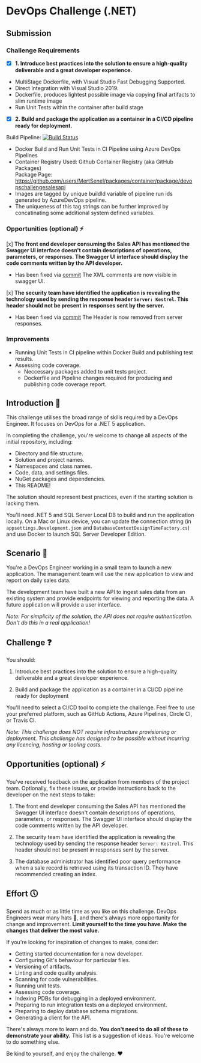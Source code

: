 # DevOps Challenge (.NET)

## Submission

### Challenge Requirements

- [x] **1. Introduce best practices into the solution to ensure a high-quality deliverable and a great developer experience.**
    
 - MultiStage Dockerfile, with Visual Studio Fast Debugging Supported. 
- Direct Integration with Visual Studio 2019. 
- Dockerfile, produces lightest possible image via copying final artifacts to slim runtime image
- Run Unit Tests within the container after build stage

- [x] **2. Build and package the application as a container in a CI/CD pipeline ready for deployment.**

Build Pipeline:
[![Build Status](https://dev.azure.com/mertsenel/dotnet-devops-challenge/_apis/build/status/MertSenel.dotnet-devops-challenge?branchName=main)](https://dev.azure.com/mertsenel/dotnet-devops-challenge/_build/latest?definitionId=27&branchName=main)

- Docker Build and Run Unit Tests in CI Pipeline using Azure DevOps Pipelines
- Container Registry Used: Github Container Registry (aka GitHub Packages)  
  Package Page: https://github.com/users/MertSenel/packages/container/package/devopschallengesalesapi  
- Images are tagged by unique buildId variable of pipeline run ids generated by AzureDevOps pipeline. 
- The uniqueness of this tag strings can be further improved by concatinating some additional system defined variables. 

### Opportunities (optional) :zap:

[x] **The front end developer consuming the Sales API has mentioned the Swagger UI interface doesn't contain descriptions of operations, parameters, or responses. The Swagger UI interface should display the code comments written by the API developer.**

 - Has been fixed via [commit](https://github.com/MertSenel/dotnet-devops-challenge/pull/1/commits/8477310186b8e3f57f05170e21cf86663a26a76c)
   The XML comments are now visible in swagger UI. 

[x] **The security team have identified the application is revealing the technology used by sending the response header `Server: Kestrel`. This header should not be present in responses sent by the server.**

- Has been fixed via [commit](https://github.com/MertSenel/dotnet-devops-challenge/commit/d4987fac8e527748acf73701ff19d1c3ccd12030) 
  The Header is now removed from server responses.

### Improvements

- Running Unit Tests in CI pipeline within Docker Build and publishing test results.
- Assessing code coverage. 
  - Neccessary packages added to unit tests project.
  - Dockerfile and Pipeline changes required for producing and publishing code coverage report. 



## Introduction :wave:

This challenge utilises the broad range of skills required by a DevOps Engineer. It focuses on DevOps for a .NET 5 application.

In completing the challenge, you're welcome to change all aspects of the initial repository, including:
* Directory and file structure.
* Solution and project names.
* Namespaces and class names.
* Code, data, and settings files.
* NuGet packages and dependencies.
* This README!

The solution should represent best practices, even if the starting solution is lacking them.

You'll need .NET 5 and SQL Server Local DB to build and run the application locally. On a Mac or Linux device, you can update the connection string (in `appsettings.Development.json` and `DatabaseContextDesignTimeFactory.cs`) and use Docker to launch SQL Server Developer Edition.

## Scenario :blue_book:

You're a DevOps Engineer working in a small team to launch a new application. The management team will use the new application to view and report on daily sales data.

The development team have built a new API to ingest sales data from an existing system and provide endpoints for viewing and reporting the data. A future application will provide a user interface.

*Note: For simplicity of the solution, the API does not require authentication. Don't do this in a real application!*

## Challenge :question:

You should:

1. Introduce best practices into the solution to ensure a high-quality deliverable and a great developer experience.

2. Build and package the application as a container in a CI/CD pipeline ready for deployment

You'll need to select a CI/CD tool to complete the challenge. Feel free to use your preferred platform, such as GitHub Actions, Azure Pipelines, Circle CI, or Travis CI.

*Note: This challenge does NOT require infrastructure provisioning or deployment. This challenge has designed to be possible without incurring any licencing, hosting or tooling costs.*

## Opportunities (optional) :zap:

You've received feedback on the application from members of the project team. Optionally, fix these issues, or provide instructions back to the developer on the next steps to take:

1. The front end developer consuming the Sales API has mentioned the Swagger UI interface doesn't contain descriptions of operations, parameters, or responses. The Swagger UI interface should display the code comments written by the API developer.

2. The security team have identified the application is revealing the technology used by sending the response header `Server: Kestrel`. This header should not be present in responses sent by the server.

3. The database administrator has identified poor query performance when a sale record is retrieved using its transaction ID. They have recommended creating an index.

## Effort :clock5:

Spend as much or as little time as you like on this challenge. DevOps Engineers wear many hats :crown:, and there's always more opportunity for change and improvement. **Limit yourself to the time you have. Make the changes that deliver the most value.**

If you're looking for inspiration of changes to make, consider:

* Getting started documentation for a new developer.
* Configuring Git's behaviour for particular files.
* Versioning of artifacts.
* Linting and code quality analysis.
* Scanning for code vulnerabilities.
* Running unit tests.
* Assessing code coverage.
* Indexing PDBs for debugging in a deployed environment.
* Preparing to run integration tests on a deployed environment.
* Preparing to deploy database schema migrations.
* Generating a client for the API.

There's always more to learn and do. **You don't need to do all of these to demonstrate your ability.** This list is a suggestion of ideas. You're welcome to do something else.

Be kind to yourself, and enjoy the challenge. :heart:
